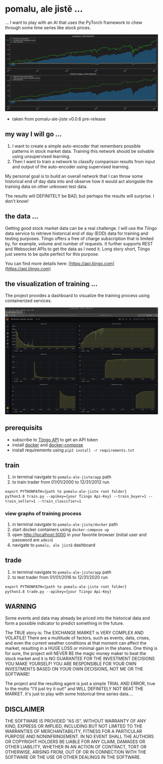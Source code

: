 # pomalu, ale jistĕ ...

... I want to play with an AI that uses the PyTorch framework to
chew through some time series like stock prices.

![pomalu-ale-jiste](docs/Trader.vs.MSCI.World.ETF.png)
* taken from pomalu-ale-jiste v0.0.6 pre-release

## my way I will go ...

1. I want to create a simple auto-encoder that remembers possible
patterns in stock market data. Training this network should be solvable
using unsupervised learning.
1. Then I want to train a network to classify comparison results from input
and output of the auto-encoder using supervised learning.

My personal goal is to build an overall network that I can throw some
historical end of day data into and observe how it would act alongside
the training data on other unknown test data.

The results will DEFINITELY be BAD, but perhaps the results will surprise.
I don't know!

## the data ...

Getting good stock market data can be a real challenge.
I will use the Tiingo data service to retrieve historical end of day (EOD)
data for training and testing purposes.
Tiingo offers a free of charge subscription that is limited by, for example,
volume and number of requests. It further supports REST and Websocket APIs
to get the data as I need it. Long story short, Tiingo just seems to be
quite perfect for this purpose.

You can find more details here: [https://api.tiingo.com](https://api.tiingo.com)

## the visualization of training ...

The project provides a dashboard to visualize the training process using containerized services.

![pomalu-ale-jiste](docs/Train.Progress.png)

## prerequisits

* subscribe to [Tiingo API](https://api.tiingo.com) to get an API token
* install [docker](https://docs.docker.com/engine/install/) and [docker-compose](https://docs.docker.com/compose/install/)
* install requirements using ```pip3 install -r requirements.txt```

## train

1. in terminal navigate to ```pomalu-ale-jiste/app``` path
1. to train trader from 01/01/2000 to 12/31/2012 run
```
export PYTHONPATH={path to pomalu-ale-jiste root folder}
python3.8 train.py --apikey={your Tiingo Api-Key} --train_buyer=1 --train_seller=1 --train_classifier=1
```

### view graphs of training process
1. in terminal navigate to ```pomalu-ale-jiste/docker``` path
1. start docker containers using ```docker-compose up```
1. open [http://localhost:3000](http://localhost:3000) in your favorite browser (initial user and password are ```admin```)
1. navigate to ```pomalu, ale jistĕ``` dashboard

## trade

1. in terminal navigate to ```pomalu-ale-jiste/app``` path
1. to test trader from 01/01/2016 to 12/31/2020 run
```
export PYTHONPATH={path to pomalu-ale-jiste root folder}
python3.8 trade.py --apikey={your Tiingo Api-Key}
```

## WARNING

Some events and data may already be priced into the historical data and form
a possible indicator to predict something in the future.

The TRUE story is:
The EXCHANGE MARKET is VERY COMPLEX AND VOLATILE!
There are a multitude of factors, such as events, data, crises, and even
the current weather conditions at that moment can affect the market,
resulting in a HUGE LOSS or minimal gain in the shares.
One thing is for sure, the project will NEVER BE the magic money maker
to beat the stock market and it is NO GUARANTEE FOR THE INVESTMENT
DECISIONS YOU MAKE YOURSELF! YOU ARE RESPONSIBLE FOR YOUR
OWN INVESTMENTS BASED ON YOUR OWN DECISIONS, NOT ME OR
THE SOFTWARE!

The project and the resulting agent is just a simple TRIAL AND ERROR,
true to the motto "I'll just try it out!" and WILL DEFINITELY NOT BEAT THE
MARKET. It's just to play with some historical time series data....

## DISCLAIMER
THE SOFTWARE IS PROVIDED "AS IS", WITHOUT WARRANTY OF ANY KIND,
EXPRESS OR IMPLIED, INCLUDING BUT NOT LIMITED TO THE WARRANTIES
OF MERCHANTABILITY, FITNESS FOR A PARTICULAR PURPOSE AND
NONINFRINGEMENT. IN NO EVENT SHALL THE AUTHORS OR COPYRIGHT
HOLDERS BE LIABLE FOR ANY CLAIM, DAMAGES OR OTHER LIABILITY,
WHETHER IN AN ACTION OF CONTRACT, TORT OR OTHERWISE, ARISING
FROM, OUT OF OR IN CONNECTION WITH THE SOFTWARE OR THE USE OR
OTHER DEALINGS IN THE SOFTWARE.

